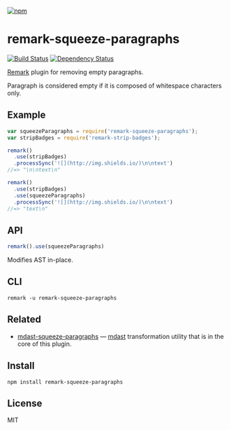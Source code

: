 [![npm](https://nodei.co/npm/remark-squeeze-paragraphs.png)](https://npmjs.com/package/remark-squeeze-paragraphs)

# remark-squeeze-paragraphs

[![Build Status][travis-badge]][travis] [![Dependency Status][david-badge]][david]

[Remark][] plugin for removing empty paragraphs.

Paragraph is considered empty if it is composed of whitespace characters only.

[remark]: https://github.com/wooorm/remark
[mdast]: https://github.com/syntax-tree/mdast
[mdast-squeeze-paragraphs]: https://github.com/eush77/mdast-squeeze-paragraphs

[travis]: https://travis-ci.org/eush77/remark-squeeze-paragraphs
[travis-badge]: https://travis-ci.org/eush77/remark-squeeze-paragraphs.svg
[david]: https://david-dm.org/eush77/remark-squeeze-paragraphs
[david-badge]: https://david-dm.org/eush77/remark-squeeze-paragraphs.png

## Example

```js
var squeezeParagraphs = require('remark-squeeze-paragraphs');
var stripBadges = require('remark-strip-badges');

remark()
  .use(stripBadges)
  .processSync('![](http://img.shields.io/)\n\ntext')
//=> "\n\ntext\n"

remark()
  .use(stripBadges)
  .use(squeezeParagraphs)
  .processSync('![](http://img.shields.io/)\n\ntext')
//=> "text\n"
```

## API

```js
remark().use(squeezeParagraphs)
```

Modifies AST in-place.

## CLI

```
remark -u remark-squeeze-paragraphs
```

## Related

-   [mdast-squeeze-paragraphs][] — [mdast][] transformation utility that is in the core of this plugin.

## Install

```
npm install remark-squeeze-paragraphs
```

## License

MIT
